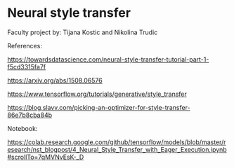 # Neural style transfer
Faculty project by: Tijana Kostic and Nikolina Trudic

References:

https://towardsdatascience.com/neural-style-transfer-tutorial-part-1-f5cd3315fa7f 

https://arxiv.org/abs/1508.06576 

https://www.tensorflow.org/tutorials/generative/style_transfer

https://blog.slavv.com/picking-an-optimizer-for-style-transfer-86e7b8cba84b

Notebook:

https://colab.research.google.com/github/tensorflow/models/blob/master/research/nst_blogpost/4_Neural_Style_Transfer_with_Eager_Execution.ipynb#scrollTo=7qMVNvEsK-_D

